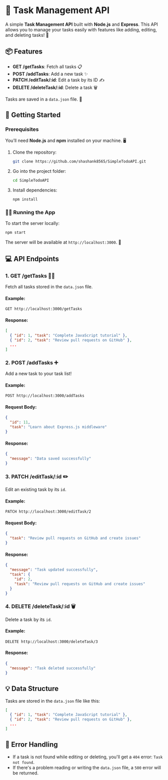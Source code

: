 

# 📝 Task Management API

A simple **Task Management API** built with **Node.js** and **Express**. This API allows you to manage your tasks easily with features like adding, editing, and deleting tasks! 🚀

## 📦 Features

- **GET /getTasks**: Fetch all tasks 📋
- **POST /addTasks**: Add a new task ✨
- **PATCH /editTask/:id**: Edit a task by its ID ✍️
- **DELETE /deleteTask/:id**: Delete a task 🗑️

Tasks are saved in a `data.json` file. 💾

## 🚀 Getting Started

### Prerequisites

You’ll need **Node.js** and **npm** installed on your machine. 🖥️

1. Clone the repository:
   ```bash
   git clone https://github.com/shashank8565/SimpleTodoAPI.git
   ```

2. Go into the project folder:
   ```bash
   cd SimpleTodoAPI
   ```

3. Install dependencies:
   ```bash
   npm install
   ```

### 🏃‍♂️ Running the App

To start the server locally:
```bash
npm start
```

The server will be available at `http://localhost:3000`. 🎉

## 💻 API Endpoints

### 1. **GET /getTasks** 🧑‍💻

Fetch all tasks stored in the `data.json` file.

#### Example:
```http
GET http://localhost:3000/getTasks
```

#### Response:
```json
[
  { "id": 1, "task": "Complete JavaScript tutorial" },
  { "id": 2, "task": "Review pull requests on GitHub" },
  ...
]
```

### 2. **POST /addTasks** ➕ 

Add a new task to your task list!

#### Example:
```http
POST http://localhost:3000/addTasks
```

#### Request Body:
```json
{
  "id": 11,
  "task": "Learn about Express.js middleware"
}
```

#### Response:
```json
{
  "message": "Data saved successfully"
}
```

### 3. **PATCH /editTask/:id** ✏️

Edit an existing task by its `id`.

#### Example:
```http
PATCH http://localhost:3000/editTask/2
```

#### Request Body:
```json
{
  "task": "Review pull requests on GitHub and create issues"
}
```

#### Response:
```json
{
  "message": "Task updated successfully",
  "task": {
    "id": 2,
    "task": "Review pull requests on GitHub and create issues"
  }
}
```

### 4. **DELETE /deleteTask/:id** 🗑️

Delete a task by its `id`.

#### Example:
```http
DELETE http://localhost:3000/deleteTask/3
```

#### Response:
```json
{
  "message": "Task deleted successfully"
}
```

## 💡 Data Structure

Tasks are stored in the `data.json` file like this:

```json
[
  { "id": 1, "task": "Complete JavaScript tutorial" },
  { "id": 2, "task": "Review pull requests on GitHub" },
  ...
]
```

## 🚧 Error Handling

- If a task is not found while editing or deleting, you'll get a `404` error: `Task not found`.
- If there's a problem reading or writing the `data.json` file, a `500` error will be returned.

